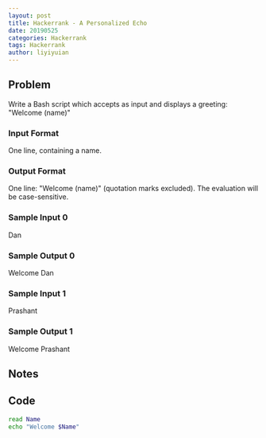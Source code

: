 ```yaml
---
layout: post
title: Hackerrank - A Personalized Echo 
date: 20190525
categories: Hackerrank
tags: Hackerrank
author: liyiyuian
---
```



<!--more-->

## Problem
Write a Bash script which accepts  as input and displays a greeting: "Welcome (name)"
### Input Format
One line, containing a name.
### Output Format
One line: "Welcome (name)" (quotation marks excluded). 
The evaluation will be case-sensitive.
### Sample Input 0
Dan  
### Sample Output 0
Welcome Dan  
### Sample Input 1
Prashant
### Sample Output 1
Welcome Prashant


## Notes



## Code

```BASH
read Name
echo "Welcome $Name"


```



